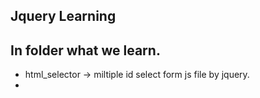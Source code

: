 ## Jquery Learning


## In folder what we learn.
- html_selector -> miltiple id select form js file by jquery.
- 